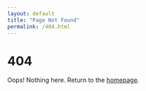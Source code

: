 ```yaml
---
layout: default
title: "Page Not Found"
permalink: /404.html
---
```


# 404

Oops! Nothing here.
Return to the <a href="/" data-no-swup>homepage</a>.
